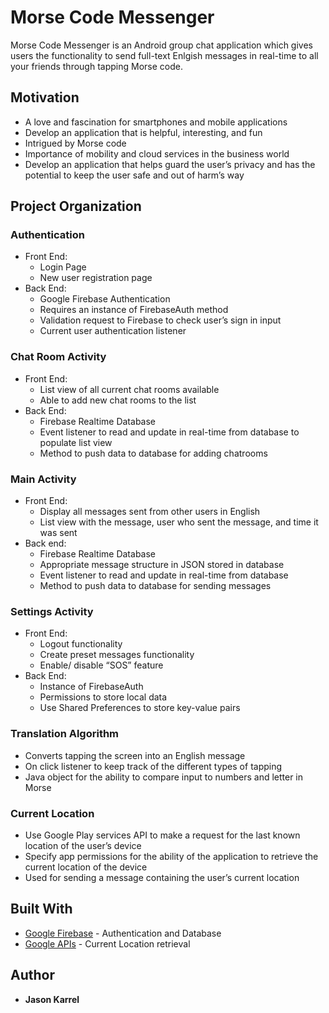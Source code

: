 # Morse Code Messenger

Morse Code Messenger is an Android group chat application which gives users the functionality to send full-text Enlgish messages in real-time to all your friends through tapping Morse code. 

## Motivation

* A love and fascination for smartphones and mobile applications
* Develop an application that is helpful, interesting, and fun
* Intrigued by Morse code
* Importance of mobility and cloud services in the business world
* Develop an application that helps guard the user’s privacy and has the potential to keep the user safe and out of harm’s way

## Project Organization

### Authentication

* Front End:
	* Login Page
	* New user registration page
* Back End:
	* Google Firebase Authentication
	* Requires an instance of FirebaseAuth method
	* Validation request to Firebase to check user’s sign in input
	* Current user authentication listener

### Chat Room Activity

* Front End: 
	* List view of all current chat rooms available
	* Able to add new chat rooms to the list
* Back End: 
	* Firebase Realtime Database
	* Event listener to read and update in real-time from database to populate list view
	* Method to push data to database for adding chatrooms

### Main Activity

* Front End:
	* Display all messages sent from other users in English
	* List view with the message, user who sent the message, and time it was sent
* Back end:
	* Firebase Realtime Database
	* Appropriate message structure in JSON stored in database
	* Event listener to read and update in real-time from database
	* Method to push data to database for sending messages

### Settings Activity

* Front End:
	* Logout functionality 
	* Create preset messages functionality
	* Enable/ disable “SOS” feature
* Back End:
	* Instance of FirebaseAuth
	* Permissions to store local data
	* Use Shared Preferences to store key-value pairs

### Translation Algorithm

* Converts tapping the screen into an English message
* On click listener to keep track of the different types of tapping
* Java object for the ability to compare input to numbers and letter in Morse

### Current Location

* Use Google Play services API to make a request for the last known location of the user’s device
* Specify app permissions for the ability of the application to retrieve the current location of the device
* Used for sending a message containing the user’s current location

## Built With

* [Google Firebase](http://firebase.google.com/) - Authentication and Database
* [Google APIs](https://developers.google.com/android/guides/overview) - Current Location retrieval

## Author

* **Jason Karrel**
